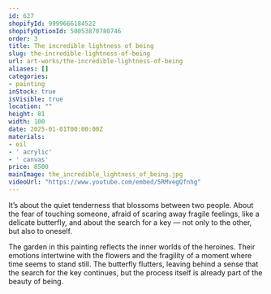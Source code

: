 ```yaml
---
id: 627
shopifyId: 9999666184522
shopifyOptionId: 50053870780746
order: 3
title: The incredible lightness of being
slug: the-incredible-lightness-of-being
url: art-works/the-incredible-lightness-of-being
aliases: []
categories:
- painting
inStock: true
isVisible: true
location: ""
height: 81
width: 100
date: 2025-01-01T00:00:00Z
materials:
- oil
- ' acrylic'
- ' canvas'
price: 8500
mainImage: the_incredible_lightness_of_being.jpg
videoUrl: "https://www.youtube.com/embed/5RMvegQfnhg"
---
```


It’s about the quiet tenderness that blossoms between two people. About the fear of touching someone, afraid of scaring away fragile feelings, like a delicate butterfly, and about the search for a key — not only to the other, but also to oneself.

The garden in this painting reflects the inner worlds of the heroines. Their emotions intertwine with the flowers and the fragility of a moment where time seems to stand still. The butterfly flutters, leaving behind a sense that the search for the key continues, but the process itself is already part of the beauty of being.
